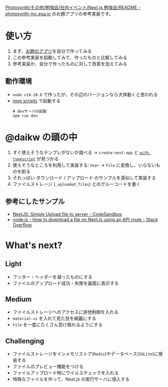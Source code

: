 [Photosynth/その他/勉強会/社内イベント/Next.js 勉強会/README - photosynth-inc.esa.io](https://photosynth-inc.esa.io/posts/4989) のお題アプリの参考実装です。

# 使い方

1. まず、[お題のアプリ](https://photosynth-inc.esa.io/posts/4989#Next.js%20%E3%82%92%E4%BD%BF%E3%81%A3%E3%81%A6%E3%82%A2%E3%83%97%E3%83%AA%E3%82%92%E4%BD%9C%E3%81%A3%E3%81%A6%E3%81%BF%E3%82%8B:%20OPTIONAL)を自分で作ってみる
1. この参考実装を起動してみて、作ったものと比較してみる
1. 参考実装か、自分で作ったものに対して改善を加えてみる

## 動作環境

- `node v14.10.0` で作ったが、その辺のバージョンなら大体動くと思われる
- [npm scripts](https://docs.npmjs.com/cli/v8/using-npm/scripts) で起動する
  ```
  # devサーバの起動
  npm run dev
  ```

# @daikw の頭の中

1. すぐ使えそうなテンプレがないか調べる -> `create-next-app` と [`with-typescript`](https://github.com/vercel/next.js/tree/canary/examples/with-typescript) が見つかる
1. 使えそうなところを利用して実装する: `User` -> `File` に変換し、いらないものを削る
1. それっぽい ダウンロード / アップロード のサンプルを真似して実装する
1. ファイルストレージ (`_uploaded_files`) とのグルーコードを書く

## 参考にしたサンプル

- [NextJS: Simple Upload file to server - CodeSandbox](https://codesandbox.io/s/thyb0?file=/pages/index.js:899-915)
- [node.js - How to download a file on Next.js using an API route - Stack Overflow](https://stackoverflow.com/questions/68490546/how-to-download-a-file-on-next-js-using-an-api-route)

# What's next?

## Light

- フッター・ヘッダーを凝ったものにする
- ファイルのアップロード成功・失敗を画面に表示する

## Medium

- ファイルストレージへのアクセスに排他制御を入れる
- `material-ui` を入れて見た目を綺麗にする
- `File` を一度にたくさん受け取れるようにする

## Challenging

- ファイルストレージをインメモリストア(`Redis`)やデータベース(`SQLite`)に換装する
- ファイルのプレビュー機能をつける
- ファイルアップロード時にウイルスチェックを入れる
- 特殊なファイルを作って、Next.js の実行サーバに侵入する
